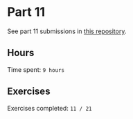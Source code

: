# Part 11

See part 11 submissions in [this repository](https://github.com/rikurauhala/full-stack-open-pokedex).

## Hours

Time spent: `9 hours`

## Exercises

Exercises completed: `11 / 21`
